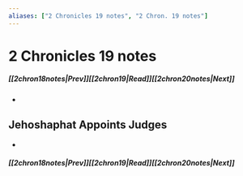 ```yaml
---
aliases: ["2 Chronicles 19 notes", "2 Chron. 19 notes"]
---
```

# 2 Chronicles 19 notes
##### <span class=arrow-left></span>[[2chron18notes|Prev]]<span class=navigation-separator></span>[[2chron19|Read]]<span class=navigation-separator></span>[[2chron20notes|Next]]<span class=arrow-right></span>
- 
## Jehoshaphat Appoints Judges
- 
##### <span class=arrow-left></span>[[2chron18notes|Prev]]<span class=navigation-separator></span>[[2chron19|Read]]<span class=navigation-separator></span>[[2chron20notes|Next]]<span class=arrow-right></span>